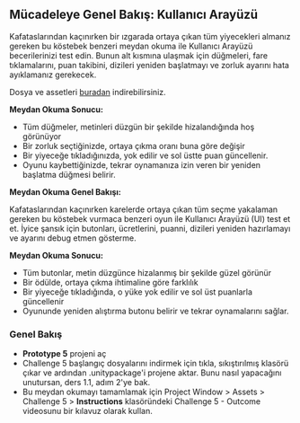 ## Mücadeleye Genel Bakış: Kullanıcı Arayüzü

Kafataslarından kaçınırken bir ızgarada ortaya çıkan tüm yiyecekleri almanız gereken bu köstebek benzeri meydan okuma ile Kullanıcı Arayüzü becerilerinizi test edin. Bunun alt kısmına ulaşmak için düğmeleri, fare tıklamalarını, puan takibini, dizileri yeniden başlatmayı ve zorluk ayarını hata ayıklamanız gerekecek.

Dosya ve assetleri [buradan](https://drive.google.com/file/d/1j4j1j8BqMvlFkQVvINw7q3RyVXBw3fj5/view?usp=sharing) indirebilirsiniz.

**Meydan Okuma Sonucu:**

- Tüm düğmeler, metinleri düzgün bir şekilde hizalandığında hoş görünüyor
- Bir zorluk seçtiğinizde, ortaya çıkma oranı buna göre değişir
- Bir yiyeceğe tıkladığınızda, yok edilir ve sol üstte puan güncellenir.
- Oyunu kaybettiğinizde, tekrar oynamanıza izin veren bir yeniden başlatma düğmesi belirir.

**Meydan Okuma Genel Bakışı:**

Kafataslarından kaçınırken karelerde ortaya çıkan tüm seçme yakalaman gereken bu köstebek vurmaca benzeri oyun ile Kullanıcı Arayüzü (UI) test et et. İyice şansık için butonları, ücretlerini, puanni, dizileri yeniden hazırlamayı ve ayarını debug etmen gösterme.

**Meydan Okuma Sonucu:**

- Tüm butonlar, metin düzgünce hizalanmış bir şekilde güzel görünür
- Bir ödülde, ortaya çıkma ihtimaline göre farklılık
- Bir yiyeceğe tıkladığında, o yüke yok edilir ve sol üst puanlarla güncellenir
- Oyununde yeniden alıştırma butonu belirir ve tekrar oynamalarını sağlar.

### Genel Bakış

- **Prototype 5** projeni aç 
- Challenge 5 başlangıç dosyalarını indirmek için tıkla, sıkıştırılmış klasörü çıkar ve ardından .unitypackage'i projene aktar. Bunu nasıl yapacağını unutursan, ders 1.1, adım 2'ye bak.
- Bu meydan okumayı tamamlamak için Project Window > Assets > Challenge 5 > **Instructions** klasöründeki Challenge 5 - Outcome videosunu bir kılavuz olarak kullan.
